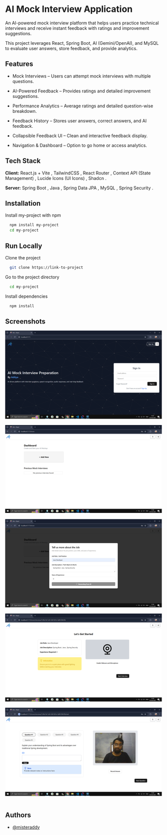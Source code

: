 
# AI Mock Interview Application

An AI-powered mock interview platform that helps users practice technical interviews and receive instant feedback with ratings and improvement suggestions.

This project leverages React, Spring Boot, AI (Gemini/OpenAI), and MySQL to evaluate user answers, store feedback, and provide analytics.




## Features

- Mock Interviews – Users can attempt mock interviews with multiple questions.

- AI-Powered Feedback – Provides ratings and detailed improvement suggestions.

- Performance Analytics – Average ratings and detailed question-wise breakdown.

- Feedback History – Stores user answers, correct answers, and AI feedback.

- Collapsible Feedback UI – Clean and interactive feedback display.

- Navigation & Dashboard – Option to go home or access analytics.


## Tech Stack

**Client:** React.js + Vite , TailwindCSS , React Router , Context API (State Management) , Lucide Icons (UI Icons) , Shadcn .

**Server:** Spring Boot , Java , Spring Data JPA , MySQL , Spring Security . 


## Installation

Install my-project with npm

```bash
  npm install my-project
  cd my-project
```


    
## Run Locally

Clone the project

```bash
  git clone https://link-to-project
```

Go to the project directory

```bash
  cd my-project
```

Install dependencies

```bash
  npm install
```



## Screenshots

<img src="images/1.png"><br><br>
<img src="images/2.png" ><br><br>
<img src="images/3.png" ><br><br>
<img src="images/4.png" ><br><br>
<img src="images/5.png" ><br><br>




## Authors

- [@misteraddy](https://www.github.com/misteraddy)

